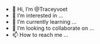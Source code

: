 - 👋 Hi, I’m @Traceyvoet
- 👀 I’m interested in ...
- 🌱 I’m currently learning ...
- 💞️ I’m looking to collaborate on ...
- 📫 How to reach me ...

<!---
Traceyvoet/Traceyvoet is a ✨ special ✨ repository because its `README.md` (this file) appears on your GitHub profile.
You can click the Preview link to take a look at your changes.
--->
